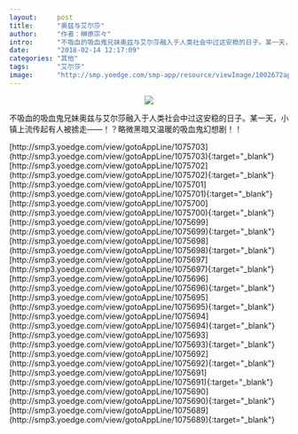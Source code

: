 ```yaml
---
layout:     post
title:      "奥兹与艾尔莎"
author:     "作者：榊原宗々"
intro:      "不吸血的吸血鬼兄妹奥兹与艾尔莎融入于人类社会中过这安稳的日子。某一天，小镇上流传起有人被掳走——！？略微黑暗又温暖的吸血鬼幻想剧！！"
date:       "2018-02-14 12:17:09"
categories: "其他"
tags:       "艾尔莎"
image:      "http://smp.yoedge.com/smp-app/resource/viewImage/1002672appline.png"
---
```

<div style="text-align: center">
<p><img src="http://smp.yoedge.com/smp-app/resource/viewImage/1002672appline.png"/></p>
</div>
<p class="post-meta">
<span>不吸血的吸血鬼兄妹奥兹与艾尔莎融入于人类社会中过这安稳的日子。某一天，小镇上流传起有人被掳走——！？略微黑暗又温暖的吸血鬼幻想剧！！</span>
</p>
[http://smp3.yoedge.com/view/gotoAppLine/1075703](http://smp3.yoedge.com/view/gotoAppLine/1075703){:target="_blank"}
[http://smp3.yoedge.com/view/gotoAppLine/1075702](http://smp3.yoedge.com/view/gotoAppLine/1075702){:target="_blank"}
[http://smp3.yoedge.com/view/gotoAppLine/1075701](http://smp3.yoedge.com/view/gotoAppLine/1075701){:target="_blank"}
[http://smp3.yoedge.com/view/gotoAppLine/1075700](http://smp3.yoedge.com/view/gotoAppLine/1075700){:target="_blank"}
[http://smp3.yoedge.com/view/gotoAppLine/1075699](http://smp3.yoedge.com/view/gotoAppLine/1075699){:target="_blank"}
[http://smp3.yoedge.com/view/gotoAppLine/1075698](http://smp3.yoedge.com/view/gotoAppLine/1075698){:target="_blank"}
[http://smp3.yoedge.com/view/gotoAppLine/1075697](http://smp3.yoedge.com/view/gotoAppLine/1075697){:target="_blank"}
[http://smp3.yoedge.com/view/gotoAppLine/1075696](http://smp3.yoedge.com/view/gotoAppLine/1075696){:target="_blank"}
[http://smp3.yoedge.com/view/gotoAppLine/1075695](http://smp3.yoedge.com/view/gotoAppLine/1075695){:target="_blank"}
[http://smp3.yoedge.com/view/gotoAppLine/1075694](http://smp3.yoedge.com/view/gotoAppLine/1075694){:target="_blank"}
[http://smp3.yoedge.com/view/gotoAppLine/1075693](http://smp3.yoedge.com/view/gotoAppLine/1075693){:target="_blank"}
[http://smp3.yoedge.com/view/gotoAppLine/1075692](http://smp3.yoedge.com/view/gotoAppLine/1075692){:target="_blank"}
[http://smp3.yoedge.com/view/gotoAppLine/1075691](http://smp3.yoedge.com/view/gotoAppLine/1075691){:target="_blank"}
[http://smp3.yoedge.com/view/gotoAppLine/1075690](http://smp3.yoedge.com/view/gotoAppLine/1075690){:target="_blank"}
[http://smp3.yoedge.com/view/gotoAppLine/1075689](http://smp3.yoedge.com/view/gotoAppLine/1075689){:target="_blank"}


